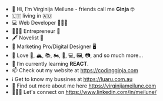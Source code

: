 - 👋 Hi, I’m Virginija Meilune - friends call me <b>Ginja</b> 🤓
- 🇱🇹 living in 🇦🇺
- 💻 Web Developer 👩🏼‍💻
- 👩🏼‍💼 Entrepreneur 📇
- 🖋 Novelist 📖
- 🦄 Marketing Pro/Digital Designer 🖥
- 👀 Love 🎹, 🏔, 📚, 🏍, 🌱, 💻, 🖼️, 📷, and so much more...
- 🌱 I’m currently learning <b>REACT</b>.
- 📫 Check out my website at https://codingginja.com 
- ℹ️ Get to know my bussines at https://luaru.com.au
- 📜 Find out more about me here https://virginijameilune.com
- 👩🏼‍💼 Let's connect on https://www.linkedin.com/in/meilune/

<!---
meilune/meilune is a ✨ special ✨ repository because its `README.md` (this file) appears on your GitHub profile.
You can click the Preview link to take a look at your changes.
--->
